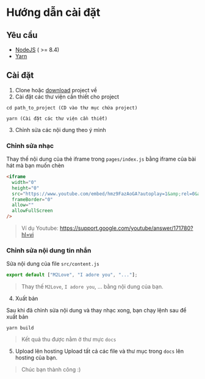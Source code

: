 # Hướng dẫn cài đặt

## Yêu cầu

* [NodeJS](https://nodejs.org/en/) ( >= 8.4)
* [Yarn](https://yarnpkg.com/lang/en/)

## Cài đặt

1. Clone hoặc [download](https://github.com/dacsang97/waiting-m2love/archive/master.zip) project về
2. Cài đặt các thư viện cần thiết cho project

```
cd path_to_project (CD vào thư mục chứa project)

yarn (Cài đặt các thư viện cần thiết)
```

3. Chỉnh sửa các nội dung theo ý mình

### Chỉnh sửa nhạc

Thay thế nội dung của thẻ iframe trong `pages/index.js` bằng iframe của bài hát mà bạn muốn chèn

```html
<iframe
  width="0"
  height="0"
  src="https://www.youtube.com/embed/hmz9FazAoGA?autoplay=1&amp;rel=0&amp;controls=0&amp;showinfo=0"
  frameBorder="0"
  allow=""
  allowFullScreen
/>
```

> Ví dụ Youtube: https://support.google.com/youtube/answer/171780?hl=vi

### Chỉnh sửa nội dung tin nhắn

Sửa nội dung của file `src/content.js`

```javascript
export default ["M2Love", "I adore you", "..."];
```

> Thay thế `M2Love`, `I adore you`, ... bằng nội dung của bạn.

4. Xuất bản

Sau khi đã chỉnh sửa nội dung và thay nhạc xong, bạn chạy lệnh sau để xuất bản

```
yarn build
```

> Kết quả thu được nằm ở thư mực `docs`

5. Upload lên hosting
   Upload tất cả các file và thư mục trong `docs` lên hosting của bạn.

> Chúc bạn thành công :)
